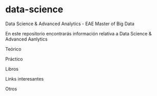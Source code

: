 # data-science
Data Science &amp; Advanced Analytics - EAE Master of Big Data


En este repositorio encontrarás información relativa a Data Science & Advanced Aanlytics

Teórico

Práctico

Libros

Links interesantes

Otros
